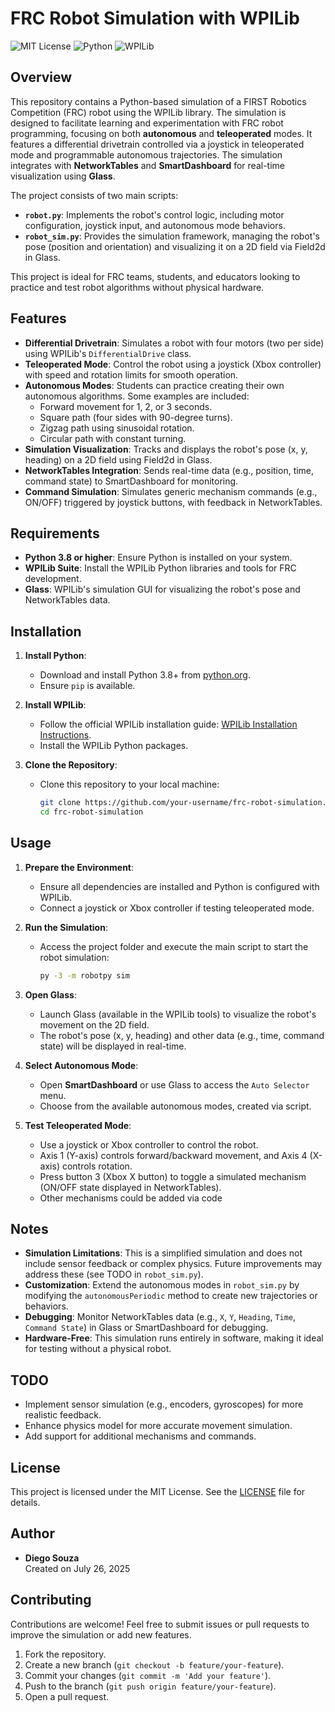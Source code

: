 # FRC Robot Simulation with WPILib

![MIT License](https://img.shields.io/badge/License-MIT-blue.svg)
![Python](https://img.shields.io/badge/Python-3.8%2B-blue)
![WPILib](https://img.shields.io/badge/WPILib-2025-brightgreen)

## Overview

This repository contains a Python-based simulation of a FIRST Robotics Competition (FRC) robot using the WPILib library. The simulation is designed to facilitate learning and experimentation with FRC robot programming, focusing on both **autonomous** and **teleoperated** modes. It features a differential drivetrain controlled via a joystick in teleoperated mode and programmable autonomous trajectories. The simulation integrates with **NetworkTables** and **SmartDashboard** for real-time visualization using **Glass**.

The project consists of two main scripts:
- **`robot.py`**: Implements the robot's control logic, including motor configuration, joystick input, and autonomous mode behaviors.
- **`robot_sim.py`**: Provides the simulation framework, managing the robot's pose (position and orientation) and visualizing it on a 2D field via Field2d in Glass.

This project is ideal for FRC teams, students, and educators looking to practice and test robot algorithms without physical hardware.

## Features

- **Differential Drivetrain**: Simulates a robot with four motors (two per side) using WPILib's `DifferentialDrive` class.
- **Teleoperated Mode**: Control the robot using a joystick (Xbox controller) with speed and rotation limits for smooth operation.
- **Autonomous Modes**: Students can practice creating their own autonomous algorithms. Some examples are included:
  - Forward movement for 1, 2, or 3 seconds.
  - Square path (four sides with 90-degree turns).
  - Zigzag path using sinusoidal rotation.
  - Circular path with constant turning.
- **Simulation Visualization**: Tracks and displays the robot's pose (x, y, heading) on a 2D field using Field2d in Glass.
- **NetworkTables Integration**: Sends real-time data (e.g., position, time, command state) to SmartDashboard for monitoring.
- **Command Simulation**: Simulates generic mechanism commands (e.g., ON/OFF) triggered by joystick buttons, with feedback in NetworkTables.

## Requirements

- **Python 3.8 or higher**: Ensure Python is installed on your system.
- **WPILib Suite**: Install the WPILib Python libraries and tools for FRC development.
- **Glass**: WPILib's simulation GUI for visualizing the robot's pose and NetworkTables data.

## Installation

1. **Install Python**:
   - Download and install Python 3.8+ from [python.org](https://www.python.org/downloads/).
   - Ensure `pip` is available.

2. **Install WPILib**:
   - Follow the official WPILib installation guide: [WPILib Installation Instructions](https://docs.wpilib.org/en/stable/docs/zero-to-robot/step-2/wpilib-setup.html).
   - Install the WPILib Python packages.

3. **Clone the Repository**:
   - Clone this repository to your local machine:
     ```bash
     git clone https://github.com/your-username/frc-robot-simulation.git
     cd frc-robot-simulation
     ```
## Usage

1. **Prepare the Environment**:
   - Ensure all dependencies are installed and Python is configured with WPILib.
   - Connect a joystick or Xbox controller if testing teleoperated mode.

2. **Run the Simulation**:
   - Access the project folder and execute the main script to start the robot simulation:
     ```bash
     py -3 -m robotpy sim
     ```
3. **Open Glass**:
   - Launch Glass (available in the WPILib tools) to visualize the robot's movement on the 2D field.
   - The robot's pose (x, y, heading) and other data (e.g., time, command state) will be displayed in real-time.

4. **Select Autonomous Mode**:
   - Open **SmartDashboard** or use Glass to access the `Auto Selector` menu.
   - Choose from the available autonomous modes, created via script.

5. **Test Teleoperated Mode**:
   - Use a joystick or Xbox controller to control the robot.
   - Axis 1 (Y-axis) controls forward/backward movement, and Axis 4 (X-axis) controls rotation.
   - Press button 3 (Xbox X button) to toggle a simulated mechanism (ON/OFF state displayed in NetworkTables).
   - Other mechanisms could be added via code

## Notes

- **Simulation Limitations**: This is a simplified simulation and does not include sensor feedback or complex physics. Future improvements may address these (see TODO in `robot_sim.py`).
- **Customization**: Extend the autonomous modes in `robot_sim.py` by modifying the `autonomousPeriodic` method to create new trajectories or behaviors.
- **Debugging**: Monitor NetworkTables data (e.g., `X`, `Y`, `Heading`, `Time`, `Command State`) in Glass or SmartDashboard for debugging.
- **Hardware-Free**: This simulation runs entirely in software, making it ideal for testing without a physical robot.

## TODO

- Implement sensor simulation (e.g., encoders, gyroscopes) for more realistic feedback.
- Enhance physics model for more accurate movement simulation.
- Add support for additional mechanisms and commands.

## License

This project is licensed under the MIT License. See the [LICENSE](LICENSE) file for details.

## Author

- **Diego Souza**  
  Created on July 26, 2025

## Contributing

Contributions are welcome! Feel free to submit issues or pull requests to improve the simulation or add new features.

1. Fork the repository.
2. Create a new branch (`git checkout -b feature/your-feature`).
3. Commit your changes (`git commit -m 'Add your feature'`).
4. Push to the branch (`git push origin feature/your-feature`).
5. Open a pull request.
